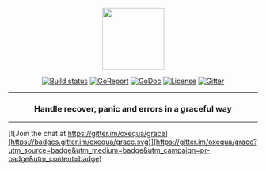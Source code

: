 <p align="center">
  <img src="https://i.imgur.com/8b6ngnu.png" width="125px">
</p>
<p align="center">
  <a href="https://travis-ci.org/oxequa/grace"><img src="https://img.shields.io/travis/oxequa/grace.svg?style=flat-square" alt="Build status"></a>
  <a href="https://goreportcard.com/report/github.com/oxequa/grace"><img src="https://goreportcard.com/badge/github.com/oxequa/grace?style=flat-square" alt="GoReport"></a>
  <a href="http://godoc.org/github.com/oxequa/grace"><img src="http://img.shields.io/badge/go-documentation-blue.svg?style=flat-square" alt="GoDoc"></a>
  <a href="https://raw.githubusercontent.com/oxequa/grace/v1/LICENSE"><img src="https://img.shields.io/aur/license/yaourt.svg?style=flat-square" alt="License"></a>
  <a href="https://gitter.im/oxequa/grace?utm_source=badge&utm_medium=badge&utm_campaign=pr-badge&utm_content=badge"><img src="https://img.shields.io/gitter/room/oxequa/grace.svg?style=flat-square" alt="Gitter"></a>
</p>
<hr>
<h3 align="center">Handle recover, panic and errors in a graceful way</h3>
<hr>


[![Join the chat at https://gitter.im/oxequa/grace](https://badges.gitter.im/oxequa/grace.svg)](https://gitter.im/oxequa/grace?utm_source=badge&utm_medium=badge&utm_campaign=pr-badge&utm_content=badge)
